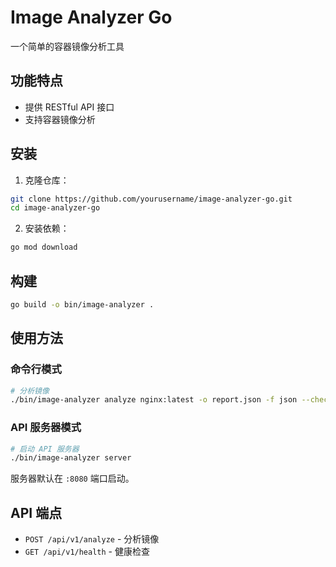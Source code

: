 # Image Analyzer Go

一个简单的容器镜像分析工具

## 功能特点

- 提供 RESTful API 接口
- 支持容器镜像分析

## 安装

1. 克隆仓库：

```bash
git clone https://github.com/yourusername/image-analyzer-go.git
cd image-analyzer-go
```

2. 安装依赖：

```bash
go mod download
```

## 构建

```bash
go build -o bin/image-analyzer .
```

## 使用方法

### 命令行模式

```bash
# 分析镜像
./bin/image-analyzer analyze nginx:latest -o report.json -f json --check-os --check-python --check-tools --commands "python,java,node"
```

### API 服务器模式

```bash
# 启动 API 服务器
./bin/image-analyzer server
```

服务器默认在 `:8080` 端口启动。

## API 端点

- `POST /api/v1/analyze` - 分析镜像
- `GET /api/v1/health` - 健康检查
